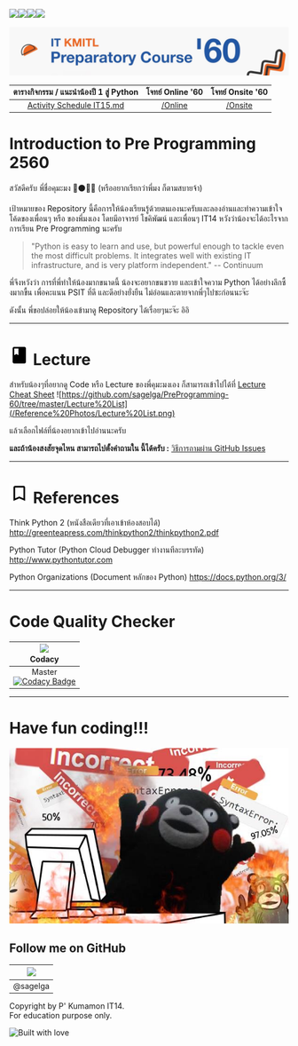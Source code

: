 ![](http://forthebadge.com/images/badges/contains-cat-gifs.svg)![](http://forthebadge.com/images/badges/made-with-python.svg)![](http://forthebadge.com/images/badges/built-with-swag.svg)![](http://forthebadge.com/images/badges/does-not-contain-msg.svg)

![](/Reference%20Photos/Pre%20Pro%20Logo.jpg)

|ตารางกิจกรรม / แนะนำน้องปี 1 สู่ Python|โจทย์ Online '60|โจทย์ Onsite '60|
|:-----------------------:|:---------------:|:---------------:|
|[Activity Schedule IT15.md](Activity%20Schedule%20IT15.md)|[/Online](/Online/Question) |[/Onsite](/On%20Site)|

# Introduction to Pre Programming 2560
สวัสดีครับ พี่ชื่อคุมะมง :bear::black_circle::jp: (หรืออยากเรียกว่าพี่มง ก็ตามสบายจ้า)

เป้าหมายของ Repository นี้คือการให้น้องเรียนรู้ด้วยตนเองนะครับและลองอ่านและทำความเข้าใจโค้ดของเพื่อนๆ หรือ ของพี่มงเอง โดยมีอาจารย์ โชคิพัฒน์ และเพื่อนๆ IT14 หวังว่าน้องจะได้อะไรจากการเรียน Pre Programming นะครับ

> "Python is easy to learn and use, but powerful enough to tackle even the most difficult problems. It integrates well with existing IT infrastructure, and is very platform independent." -- Continuum

พี่จึงหวังว่า การที่พี่ทำให้น้องมากขนาดนี้ น้องจะอยากขนขวาย และเข้าใจความ Python ได้อย่างลึกซื้งมากขื้น เพื่อคะแนน PSIT ที่ดี และดีอย่างยั่งยืน ไม่อ่อนและตายจากพี่ๆไปซะก่อนนะจ๊ะ

ดังนั้น พี่ขอปล่อยให้น้องเข้ามาดู Repository ได้เรื่อยๆนะจ๊ะ อิอิ

---

# ![](/Reference%20Photos/Google-Class.png) Lecture

สำหรับน้องๆที่อยากดู Code หรือ Lecture ของพี่คุมะมงเอง
ก็สามารถเข้าไปได้ที่ [Lecture Cheat Sheet](https://github.com/sagelga/PreProgramming-60/tree/master/Lecture%20Cheat%20Sheet)
![https://github.com/sagelga/PreProgramming-60/tree/master/Lecture%20List](/Reference%20Photos/Lecture%20List.png)

แล้วเลือกไฟล์ที่น้องอยากเข้าไปอ่านนะครับ

**และถ้าน้องสงสัยจุดไหน สามารถไปตั้งคำถามใน นี้ได้ครับ :** [วิธีการถามผ่าน GitHub Issues](https://github.com/sagelga/PreProgramming-60/tree/master/How%20to%20create%20GitHub%20Issues.md)

---

# ![](/Reference%20Photos/Google-Bookmark.png) References

Think Python 2 (หนังสือเดียวที่เอาเข้าห้องสอบได้) <br> http://greenteapress.com/thinkpython2/thinkpython2.pdf

Python Tutor (Python Cloud Debugger ทำงานทีละบรรทัด)
http://www.pythontutor.com

Python Organizations (Document หลักของ Python)
https://docs.python.org/3/

---

# Code Quality Checker
|<img src="https://pbs.twimg.com/profile_images/796423844663853056/WsR0OEAZ.jpg" width="100px"><br>Codacy|
|:-:|
|Master<br>[![Codacy Badge](https://api.codacy.com/project/badge/Grade/84b03bf6150e4d79ba586669bffde515)](https://www.codacy.com/app/sagelga/PreProgramming-60?utm_source=github.com&amp;utm_medium=referral&amp;utm_content=sagelga/PreProgramming-60&amp;utm_campaign=Badge_Grade)|

---

# Have fun coding!!!
![](/Reference%20Photos/Hot%20Head%20Kumamon.jpg?raw=1)

## Follow me on GitHub
|<a href="https://github.com/sagelga"><img src="https://avatars0.githubusercontent.com/u/13056824" width="100px"></a>  |
|:-:|  
|@sagelga|

Copyright by P' Kumamon IT14. <br>
For education purpose only.

![Built with love](http://forthebadge.com/images/badges/built-with-love.svg)
